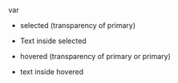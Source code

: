 var

- selected (transparency of primary)
- Text inside selected

- hovered (transparency of primary or primary)
- text inside hovered

